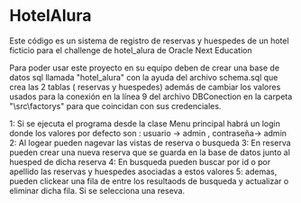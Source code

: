 # HotelAlura

Este código es un sistema de registro de reservas y huespedes de un hotel ficticio para el challenge de hotel_alura de Oracle Next Education



Para poder usar este proyecto en su equipo deben de crear una base de datos sql llamada "hotel_alura" con la ayuda del archivo schema.sql que crea las 2 tablas ( reservas y huespedes) además de cambiar los valores usados para la conexión en la línea 9 
del archivo DBConection en la carpeta "\src\factorys" para que coincidan con sus credenciales.

1: Si se ejecuta el programa desde la clase Menu principal habrá un login donde los valores por defecto son : usuario ->  admin , contraseña-> admin
2: Al logear pueden nagevar las vistas de reserva o busqueda
3: En reserva pueden crear una nueva reserva que se guarda en la base de datos junto al huesped de dicha reserva
4: En busqueda pueden buscar por id o por apellido las reservas y huespedes asociadas a estos valores
5: ademas, pueden clickear una fila de entre los resultaods de busqueda y actualizar o eliminar dicha fila. Si se selecciona una reseva.
